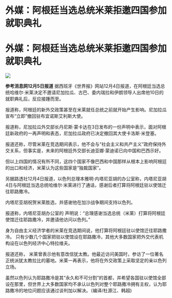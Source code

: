 # 外媒：阿根廷当选总统米莱拒邀四国参加就职典礼

# 外媒：阿根廷当选总统米莱拒邀四国参加就职典礼

![](https://inews.gtimg.com/om_bt/OV5lmZ6GMvT25Xj6U97q-2MKwaRp9lxdKQX6Vf6sIvvOIAA/1000)

**参考消息网12月5日报道**
据西班牙《世界报》网站12月4日报道，在阿根廷当选总统哈维尔·米莱决定不邀请尼加拉瓜、古巴、委内瑞拉和伊朗领导人出席他10日的就职典礼后，反应接踵而至。

报道称，阿根廷的新外交政策甚至在米莱就任总统之前就开始产生影响。尼加拉瓜宣布“立即”撤回驻布宜诺斯艾利斯大使。

报道称，尼加拉瓜外交部长丹尼斯·蒙卡达在3日发布的一份声明中表示，面对阿根廷新政府的一再声明和表态，尼加拉瓜政府已决定撤回其大使卡洛斯·米登塞。

报道还称，尽管米莱在竞选期间表示，他不会与“社会主义和共产主义”政府保持外交关系，但事实是，未来的阿根廷外交部长迪亚娜·蒙迪诺已向中国和巴西示好。

但以上四国的情况有所不同，这四个国家不像巴西和中国那样从根本上影响阿根廷的出口和经济，米莱认为这些国家是“独裁国家”。

另据路透社12月4日报道，以色列总理本雅明·内塔尼亚胡的办公室称，内塔尼亚胡4日与阿根廷当选总统哈维尔·米莱进行了通话，感谢后者打算将阿根廷驻以使馆迁往耶路撒冷。

内塔尼亚胡祝贺米莱胜选，并感谢他在加沙战争期间支持以色列。

报道称，内塔尼亚胡办公室的 声明说：“总理感谢当选总统（米莱）打算将阿根廷使馆迁往耶路撒冷，并邀请他访问以色列。”

身为自由主义经济学者的米莱在竞选期间说，他打算将阿根廷驻以使馆迁往耶路撒冷。
只有少数几个国家把驻以使馆设在耶路撒冷，其他大多数国家把外交代表机构设在以色列经济中心特拉维夫。

报道还称， 米莱曾表示他有意改信犹太教。他最近访问美国时，参访了一位著名正统派犹太教拉比的墓地。米莱一再表示，他将在外交政策上采取坚定的亲以色列立场。

虽然以色列认为耶路撒冷是其“永久和不可分割”的首都，并希望各国驻以使馆全部设在那里，但世界上大多数国家均不承认以色列对整个耶路撒冷拥有主权，认为耶路撒冷的地位问题应该通过谈判加以解决。（编译/杜源江、韩超)

